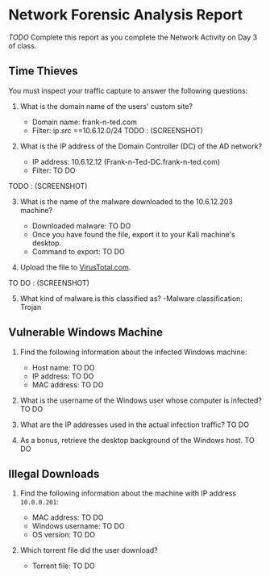 # Network Forensic Analysis Report

_TODO_ Complete this report as you complete the Network Activity on Day 3 of class.

## Time Thieves 
You must inspect your traffic capture to answer the following questions:

1) What is the domain name of the users' custom site?
   - Domain name: frank-n-ted.com
   - Filter: ip.src ==10.6.12.0/24
TODO : (SCREENSHOT)

2) What is the IP address of the Domain Controller (DC) of the AD network?
   - IP address: 10.6.12.12 (Frank-n-Ted-DC.frank-n-ted.com)
   - Filter: TO DO
   
TODO : (SCREENSHOT)

3) What is the name of the malware downloaded to the 10.6.12.203 machine?
   - Downloaded malware: TO DO
   - Once you have found the file, export it to your Kali machine's desktop.
   - Command to export: TO DO
       
4) Upload the file to [VirusTotal.com](https://www.virustotal.com/gui/). 

TO DO : (SCREENSHOT)

5) What kind of malware is this classified as?
   -Malware classification: Trojan



## Vulnerable Windows Machine

1) Find the following information about the infected Windows machine:
    - Host name: TO DO
    - IP address: TO DO
    - MAC address: TO DO
    
2) What is the username of the Windows user whose computer is infected? TO DO
3) What are the IP addresses used in the actual infection traffic?      TO DO
4) As a bonus, retrieve the desktop background of the Windows host.     TO DO


## Illegal Downloads

1) Find the following information about the machine with IP address `10.0.0.201`:
    - MAC address: TO DO
    - Windows username: TO DO
    - OS version: TO DO

2) Which torrent file did the user download?
   - Torrent file: TO DO
